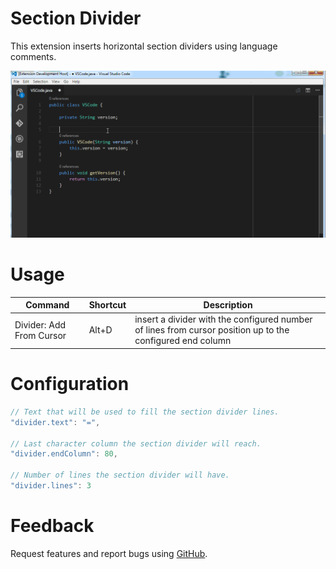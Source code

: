 # Section Divider

This extension inserts horizontal section dividers using language comments.

![Section Divider example](https://raw.githubusercontent.com/dinhani/vscode-section-divider/master/images/vscode-divider-example.gif)

# Usage

| Command | Shortcut | Description |
|---------|----------|-------------|
| Divider: Add From Cursor| Alt+D | insert a divider with the configured number of lines from cursor position up to the configured end column|


# Configuration

```javascript
// Text that will be used to fill the section divider lines.
"divider.text": "=",

// Last character column the section divider will reach.
"divider.endColumn": 80,

// Number of lines the section divider will have.
"divider.lines": 3
```

# Feedback

Request features and report bugs using [GitHub](https://github.com/dinhani/vscode-section-divider).